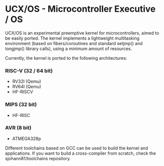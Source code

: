 # UCX/OS - Microcontroller Executive / OS

UCX/OS is an experimental preemptive kernel for microcontrollers, aimed to be easily ported. The kernel implements a lightweight multitasking environment (based on fibers/coroutines and standard setjmp() and longjmp() library calls), using a minimum amount of resources.

Currently, the kernel is ported to the following architectures:

### RISC-V (32 / 64 bit)
- RV32I (Qemu)
- RV64I (Qemu)
- HF-RISCV

### MIPS (32 bit)
- HF-RISC

### AVR (8 bit)
- ATMEGA328p

Different toolchains based on GCC can be used to build the kernel and applications. If you want to build a cross-compiler from scratch, check the sjohann81/toolchains repository.
